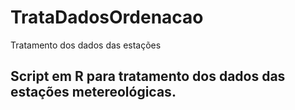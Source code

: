 # TrataDadosOrdenacao
Tratamento dos dados das estações

## Script em R para tratamento dos dados das estações metereológicas.


